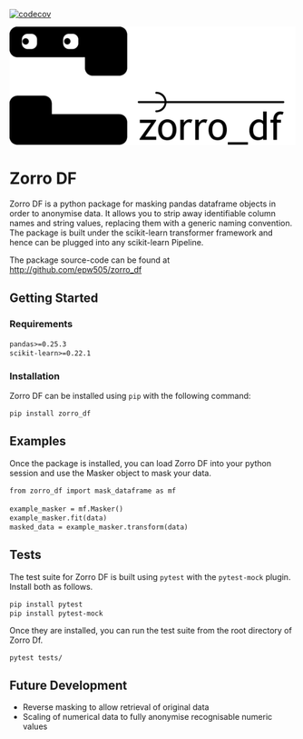 [![codecov](https://codecov.io/gh/epw505/zorro_df/branch/master/graph/badge.svg)](https://codecov.io/gh/epw505/zorro_df)

![zorro logo](zorro_df_logo.png)
# Zorro DF
Zorro DF is a python package for masking pandas dataframe objects in order to 
anonymise data. It allows you to strip away identifiable column names and string 
values, replacing them with a generic naming convention. The package is built 
under the scikit-learn transformer framework and hence can be plugged into any 
scikit-learn Pipeline.

The package source-code can be found at http://github.com/epw505/zorro_df

## Getting Started
### Requirements
```
pandas>=0.25.3
scikit-learn>=0.22.1
```

### Installation
Zorro DF can be installed using `pip` with the following command:
```
pip install zorro_df
```

## Examples
Once the package is installed, you can load Zorro DF into your python session 
and use the Masker object to mask your data.
```
from zorro_df import mask_dataframe as mf

example_masker = mf.Masker()
example_masker.fit(data)
masked_data = example_masker.transform(data)
```

## Tests
The test suite for Zorro DF is built using `pytest` with the `pytest-mock` 
plugin. Install both as follows.
```
pip install pytest
pip install pytest-mock
```
Once they are installed, you can run the test suite from the root directory of
Zorro Df.
```
pytest tests/
```

## Future Development
* Reverse masking to allow retrieval of original data
* Scaling of numerical data to fully anonymise recognisable numeric values